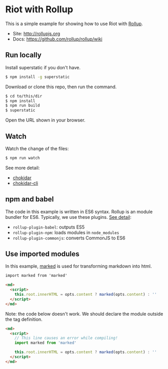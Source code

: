 # Riot with Rollup

This is a simple example for showing how to use Riot with [Rollup](https://github.com/rollup/rollup).

- Site: http://rollupjs.org
- Docs: https://github.com/rollup/rollup/wiki

## Run locally

Install superstatic if you don't have.

```bash
$ npm install -g superstatic
```

Download or clone this repo, then run the command.

```bash
$ cd to/this/dir
$ npm install
$ npm run build
$ superstatic
```

Open the URL shown in your browser.

## Watch

Watch the change of the files:

```bash
$ npm run watch
```

See more detail:

- [chokidar](https://github.com/paulmillr/chokidar)
- [chokidar-cli](https://github.com/kimmobrunfeldt/chokidar-cli)

## npm and babel

The code in this example is written in ES6 syntax. Rollup is an module bundler for ES6. Typically, we use these plugins. [See detail](rollup.config.js):

- `rollup-plugin-babel`: outputs ES5
- `rollup-plugin-npm`: loads modules in `node_modules`
- `rollup-plugin-commonjs`: converts CommonJS to ES6

## Use imported modules

In this example, [marked](https://github.com/chjj/marked) is used for transforming markdown into html.

```html
import marked from 'marked'

<md>
  <script>
    this.root.innerHTML = opts.content ? marked(opts.content) : ''
  </script>
</md>
```

Note: the code below doesn't work. We should declare the module outside the tag definition.

```html
<md>
  <script>
    // This line causes an error while compiling!
    import marked from 'marked'

    this.root.innerHTML = opts.content ? marked(opts.content) : ''
  </script>
</md>
```
